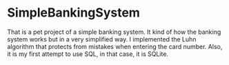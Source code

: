 # SimpleBankingSystem
That is a pet project of a simple banking system. It kind of how the banking system works but in a very simplified way.
I implemented the Luhn algorithm that protects from mistakes when entering the card number. 
Also, it is my first attempt to use SQL, in that case, it is SQLite.
